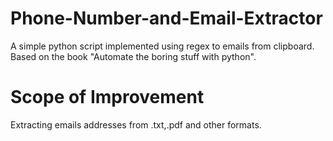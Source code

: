 # Phone-Number-and-Email-Extractor
A simple python script implemented using regex to emails from clipboard. Based on the book "Automate the boring stuff with python".
# Scope of Improvement
Extracting emails addresses from .txt,.pdf and other formats.
